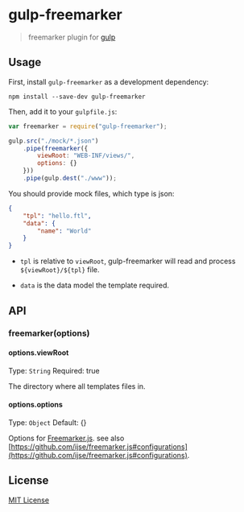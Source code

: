 
# gulp-freemarker

> freemarker plugin for [gulp](https://github.com/wearefractal/gulp)

## Usage

First, install `gulp-freemarker` as a development dependency:

```shell
npm install --save-dev gulp-freemarker
```

Then, add it to your `gulpfile.js`:

```javascript
var freemarker = require("gulp-freemarker");

gulp.src("./mock/*.json")
	.pipe(freemarker({
		viewRoot: "WEB-INF/views/",
		options: {}
	}))
	.pipe(gulp.dest("./www"));
```

You should provide mock files, which type is json:

```json
{
	"tpl": "hello.ftl",
	"data": {
		"name": "World"
	}
}
```


* `tpl` is relative to `viewRoot`, gulp-freemarker will read and process `${viewRoot}/${tpl}` file.

* `data` is the data model the template required.


## API

### freemarker(options)

#### options.viewRoot
Type: `String`
Required: true

The directory where all templates files in.

#### options.options
Type: `Object`
Default: {}

Options for [Freemarker.js](http://github.com/ijse/freemarker.js). see also [https://github.com/ijse/freemarker.js#configurations](https://github.com/ijse/freemarker.js#configurations).


## License

[MIT License](http://en.wikipedia.org/wiki/MIT_License)

[npm-url]: https://npmjs.org/package/gulp-freemarker
[npm-image]: https://badge.fury.io/js/gulp-freemarker.png

[travis-url]: http://travis-ci.org/ijse/gulp-freemarker
[travis-image]: https://secure.travis-ci.org/ijse/gulp-freemarker.png?branch=master

[coveralls-url]: https://coveralls.io/r/ijse/gulp-freemarker
[coveralls-image]: https://coveralls.io/repos/ijse/gulp-freemarker/badge.png

[depstat-url]: https://david-dm.org/ijse/gulp-freemarker
[depstat-image]: https://david-dm.org/ijse/gulp-freemarker.png
